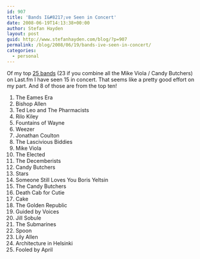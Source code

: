 ```yaml
---
id: 907
title: 'Bands I&#8217;ve Seen in Concert'
date: 2008-06-19T14:13:38+00:00
author: Stefan Hayden
layout: post
guid: http://www.stefanhayden.com/blog/?p=907
permalink: /blog/2008/06/19/bands-ive-seen-in-concert/
categories:
  - personal
---
```

Of my top <a href="http://www.last.fm/user/STHayden/">25 bands</a> (23 if you combine all the Mike Viola / Candy Butchers) on Last.fm I have seen 15 in concert. That seems like a pretty good effort on my part. And 8 of those are from the top ten!

<ol>
	<li class="concert">The Eames Era</li>
	<li class="concert">Bishop Allen</li>
	<li class="concert">Ted Leo and The Pharmacists</li>
	<li>Rilo Kiley</li>
	<li class="concert">Fountains of Wayne</li>
	<li class="concert">Weezer</li>
	<li class="concert">Jonathan Coulton</li>
	<li class="concert">The Lascivious Biddies</li>
	<li class="concert">Mike Viola</li>
	<li>The Elected</li>
	<li>The Decemberists</li>
	<li class="concert">Candy Butchers</li>
	<li>Stars</li>
	<li>Someone Still Loves You Boris Yeltsin</li>
	<li class="concert">The Candy Butchers</li>
	<li class="concert">Death Cab for Cutie</li>
	<li class="concert">Cake</li>
	<li>The Golden Republic</li>
	<li class="concert">Guided by Voices</li>
	<li class="concert">Jill Sobule</li>
	<li class="concert">The Submarines</li>
	<li>Spoon</li>
	<li>Lily Allen</li>
	<li>Architecture in Helsinki</li>
	<li>Fooled by April</li>
</ol>
